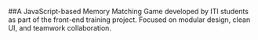 ##A JavaScript-based Memory Matching Game developed by ITI students as part of the front-end training project. Focused on modular design, clean UI, and teamwork collaboration.
